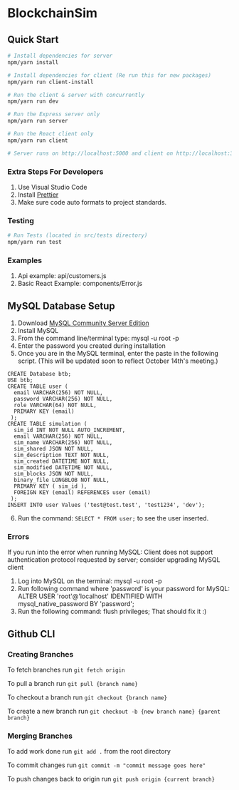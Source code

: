 <!-- @format -->

# BlockchainSim

## Quick Start

```bash
# Install dependencies for server
npm/yarn install

# Install dependencies for client (Re run this for new packages)
npm/yarn run client-install

# Run the client & server with concurrently
npm/yarn run dev

# Run the Express server only
npm/yarn run server

# Run the React client only
npm/yarn run client

# Server runs on http://localhost:5000 and client on http://localhost:3000
```

### Extra Steps For Developers 

1. Use Visual Studio Code
2. Install [Prettier](https://marketplace.visualstudio.com/items?itemName=esbenp.prettier-vscode)
3. Make sure code auto formats to project standards.

### Testing

```bash
# Run Tests (located in src/tests directory)
npm/yarn run test
```

### Examples

1. Api example: api/customers.js
2. Basic React Example: components/Error.js

## MySQL Database Setup

1. Download [MySQL Community Server Edition](https://dev.mysql.com/downloads/mysql/)
2. Install MySQL
3. From the command line/terminal type: mysql -u root -p
4. Enter the password you created during installation
5. Once you are in the MySQL terminal, enter the paste in the following script. (This will be updated soon to reflect October 14th's meeting.)

```
CREATE Database btb;
USE btb;
CREATE TABLE user (
  email VARCHAR(256) NOT NULL,
  password VARCHAR(256) NOT NULL,
  role VARCHAR(64) NOT NULL,
  PRIMARY KEY (email)
 );
CREATE TABLE simulation (
  sim_id INT NOT NULL AUTO_INCREMENT,
  email VARCHAR(256) NOT NULL,
  sim_name VARCHAR(256) NOT NULL,
  sim_shared JSON NOT NULL,
  sim_description TEXT NOT NULL,
  sim_created DATETIME NOT NULL,
  sim_modified DATETIME NOT NULL,
  sim_blocks JSON NOT NULL,
  binary_file LONGBLOB NOT NULL,
  PRIMARY KEY ( sim_id ),
  FOREIGN KEY (email) REFERENCES user (email)
 );
INSERT INTO user Values ('test@test.test', 'test1234', 'dev');
```
6. Run the command: ```SELECT * FROM user;``` to see the user inserted.

### Errors
If you run into the error when running MySQL: Client does not support authentication protocol requested by server; consider upgrading MySQL client
1. Log into MySQL on the terminal: mysql -u root -p
2. Run following command where 'password' is your password for MySQL: ALTER USER 'root'@'localhost' IDENTIFIED WITH mysql_native_password BY 'password';
3. Run the following command: flush privileges;
That should fix it :)

## Github CLI

### Creating Branches
To fetch branches run ```git fetch origin```

To pull a branch run ```git pull {branch name}```

To checkout a branch run ```git checkout {branch name}```

To create a new branch run ```git checkout -b {new branch name} {parent branch}```

### Merging Branches
To add work done run ```git add .``` from the root directory

To commit changes run ```git commit -m "commit message goes here"```

To push changes back to origin run ```git push origin {current branch}```


